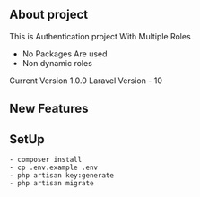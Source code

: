 ## About project

This is Authentication project With Multiple Roles

- No Packages Are used
- Non dynamic roles 

Current Version 1.0.0
Laravel Version - 10

## New Features

## SetUp

```
- composer install
- cp .env.example .env
- php artisan key:generate
- php artisan migrate

```